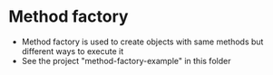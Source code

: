 # Method factory
 - Method factory is used to create objects with same methods but different ways to execute it
 - See the project "method-factory-example" in this folder